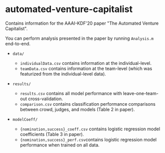# automated-venture-capitalist
Contains information for the AAAI-KDF'20 paper "The Automated Venture Capitalist".

You can perform analysis presented in the paper by running `Analysis.m` end-to-end.
- `data/`
  - `individualData.csv` contains information at the individual-level.
  - `teamData.csv` contains information at the team-level (which was featurized from the individual-level data).

- `results/` 
  - `results.csv` contains all model performance with leave-one-team-out cross-validation.
  - `comparison.csv` contains classification performance comparisons between crowd, judges, and models (Table 2 in paper).

- `modelCoeff/` 
  - `{nomination,success}_coeff.csv` contains logistic regression model coefficients (Table 3 in paper).
  - `{nomination,success}_perf.csv`contains logistic regression model performance when trained on all data.
